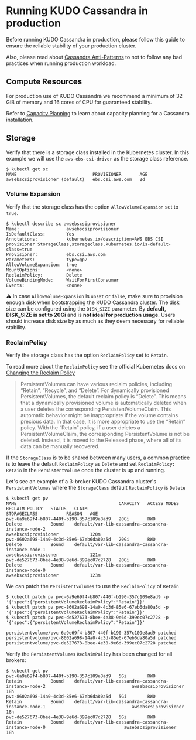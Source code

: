 # Running KUDO Cassandra in production

Before running KUDO Cassandra in production, please follow this guide to ensure
the reliable stability of your production cluster.

Also, please read about
[Cassandra Anti-Patterns](https://docs.datastax.com/en/dse-planning/doc/planning/planningAntiPatterns.html)
to not to follow any bad practices when running production
workload.

## Compute Resources

For production use of KUDO Cassandra we recommend a minimum of 32 GiB of
memory and 16 cores of CPU for guaranteed stability.

Refer to
[Capacity Planning](https://docs.datastax.com/en/dse-planning/doc/planning/capacityPlanning.html)
to learn about capacity planning for a Cassandra installation.

## Storage

Verify that there is a storage class installed in the Kubernetes cluster. In this
example we will use the `aws-ebs-csi-driver` as the storage class reference.

```
$ kubectl get sc
NAME                             PROVISIONER       AGE
awsebscsiprovisioner (default)   ebs.csi.aws.com   2d
```

### Volume Expansion

Verify that the storage class has the option `AllowVolumeExpansion` set to
`true`.

```
$ kubectl describe sc awsebscsiprovisioner
Name:                  awsebscsiprovisioner
IsDefaultClass:        Yes
Annotations:           kubernetes.io/description=AWS EBS CSI provisioner StorageClass,storageclass.kubernetes.io/is-default-class=true
Provisioner:           ebs.csi.aws.com
Parameters:            type=gp2
AllowVolumeExpansion:  true
MountOptions:          <none>
ReclaimPolicy:         Delete
VolumeBindingMode:     WaitForFirstConsumer
Events:                <none>
```

:warning: In case `AllowVolumeExpansion` is `unset` or `false`, make sure to
provision enough disk when bootstrapping the KUDO Cassandra cluster. The disk
size can be configured using the `DISK_SIZE` parameter. By **default, DISK_SIZE
is set to 20Gi** and is **not ideal for production usage**. Users should
increase disk size by as much as they deem necessary for reliable stability.

### ReclaimPolicy

Verify the storage class has the option `ReclaimPolicy` set to `Retain`.

To read more about the `ReclaimPolicy` see the official Kubernetes docs on
[Changing the Reclaim Policy](https://kubernetes.io/docs/tasks/administer-cluster/change-pv-reclaim-policy/)

> PersistentVolumes can have various reclaim policies, including “Retain”, “Recycle”, and “Delete”. For dynamically provisioned PersistentVolumes, the default reclaim policy is “Delete”. This means that a dynamically provisioned volume is automatically deleted when a user deletes the corresponding PersistentVolumeClaim. This automatic behavior might be inappropriate if the volume contains precious data. In that case, it is more appropriate to use the “Retain” policy. With the “Retain” policy, if a user deletes a PersistentVolumeClaim, the corresponding PersistentVolume is not be deleted. Instead, it is moved to the Released phase, where all of its data can be manually recovered.

If the `StorageClass` is to be shared between many users, a common practice is
to leave the default `ReclaimPolicy` as `Delete` and set `ReclaimPolicy: Retain`
in the `PersistentVolume` once the cluster is up and running.

Let's see an example of a 3-broker KUDO Cassandra cluster's `PersistentVolumes`
where the `StorageClass` default `ReclaimPolicy` is `Delete`

```
$ kubectl get pv
NAME                                       CAPACITY   ACCESS MODES   RECLAIM POLICY   STATUS   CLAIM                                                              STORAGECLASS           REASON   AGE
pvc-6a9e69f4-b807-440f-b190-357c109e8ad9   20Gi       RWO            Delete           Bound    default/var-lib-cassandra-cassandra-instance-node-2                                                                 awsebscsiprovisioner            120m
pvc-8602a698-14a0-4c3d-85e6-67eb6da80a5d   20Gi       RWO            Delete           Bound    default/var-lib-cassandra-cassandra-instance-node-1                                                                 awsebscsiprovisioner            121m
pvc-de527673-8bee-4e38-9e6d-399ec07c2728   20Gi       RWO            Delete           Bound    default/var-lib-cassandra-cassandra-instance-node-0                                                                 awsebscsiprovisioner            123m
```

We can patch the `PersistentVolumes` to use the `ReclaimPolicy` of `Retain`

```
$ kubectl patch pv pvc-6a9e69f4-b807-440f-b190-357c109e8ad9 -p '{"spec":{"persistentVolumeReclaimPolicy":"Retain"}}'
$ kubectl patch pv pvc-8602a698-14a0-4c3d-85e6-67eb6da80a5d -p '{"spec":{"persistentVolumeReclaimPolicy":"Retain"}}'
$ kubectl patch pv pvc-de527673-8bee-4e38-9e6d-399ec07c2728 -p '{"spec":{"persistentVolumeReclaimPolicy":"Retain"}}'

persistentvolume/pvc-6a9e69f4-b807-440f-b190-357c109e8ad9 patched
persistentvolume/pvc-8602a698-14a0-4c3d-85e6-67eb6da80a5d patched
persistentvolume/pvc-de527673-8bee-4e38-9e6d-399ec07c2728 patched
```

Verify the `PersistentVolumes` `ReclaimPolicy` has been changed for all brokers:

```
$ kubectl get pv
pvc-6a9e69f4-b807-440f-b190-357c109e8ad9   5Gi        RWO            Retain           Bound    default/var-lib-cassandra-cassandra-instance-node-2                                 awsebscsiprovisioner            18h
pvc-8602a698-14a0-4c3d-85e6-67eb6da80a5d   5Gi        RWO            Retain           Bound    default/var-lib-cassandra-cassandra-instance-node-1                                 awsebscsiprovisioner            18h
pvc-de527673-8bee-4e38-9e6d-399ec07c2728   5Gi        RWO            Retain           Bound    default/var-lib-cassandra-cassandra-instance-node-0                              awsebscsiprovisioner            18h
```
